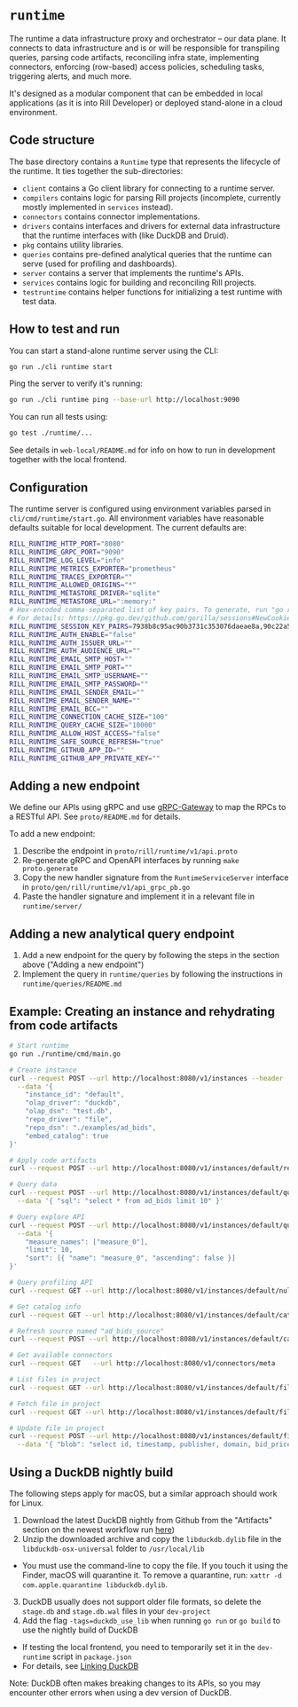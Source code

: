 # `runtime`

The runtime a data infrastructure proxy and orchestrator – our data plane. It connects to data infrastructure and is or will be responsible for transpiling queries, parsing code artifacts, reconciling infra state, implementing connectors, enforcing (row-based) access policies, scheduling tasks, triggering alerts, and much more.

It's designed as a modular component that can be embedded in local applications (as it is into Rill Developer) or deployed stand-alone in a cloud environment.

## Code structure

The base directory contains a `Runtime` type that represents the lifecycle of the runtime. It ties together the sub-directories:

- `client` contains a Go client library for connecting to a runtime server.
- `compilers` contains logic for parsing Rill projects (incomplete, currently mostly implemented in `services` instead).
- `connectors` contains connector implementations.
- `drivers` contains interfaces and drivers for external data infrastructure that the runtime interfaces with (like DuckDB and Druid).
- `pkg` contains utility libraries.
- `queries` contains pre-defined analytical queries that the runtime can serve (used for profiling and dashboards).
- `server` contains a server that implements the runtime's APIs.
- `services` contains logic for building and reconciling Rill projects.
- `testruntime` contains helper functions for initializing a test runtime with test data.

## How to test and run

You can start a stand-alone runtime server using the CLI:
```bash
go run ./cli runtime start
```

Ping the server to verify it's running:
```bash
go run ./cli runtime ping --base-url http://localhost:9090
```

You can run all tests using:
```bash
go test ./runtime/...
```

See details in `web-local/README.md` for info on how to run in development together with the local frontend.

## Configuration

The runtime server is configured using environment variables parsed in `cli/cmd/runtime/start.go`. All environment variables have reasonable defaults suitable for local development. The current defaults are:

```bash
RILL_RUNTIME_HTTP_PORT="8080"
RILL_RUNTIME_GRPC_PORT="9090"
RILL_RUNTIME_LOG_LEVEL="info"
RILL_RUNTIME_METRICS_EXPORTER="prometheus"
RILL_RUNTIME_TRACES_EXPORTER=""
RILL_RUNTIME_ALLOWED_ORIGINS="*"
RILL_RUNTIME_METASTORE_DRIVER="sqlite"
RILL_RUNTIME_METASTORE_URL=":memory:"
# Hex-encoded comma-separated list of key pairs. To generate, run "go run ./scripts/generate_keypairs/main.go"
# For details: https://pkg.go.dev/github.com/gorilla/sessions#NewCookieStore
RILL_RUNTIME_SESSION_KEY_PAIRS=7938b8c95ac90b3731c353076daeae8a,90c22a5a6c6b442afdb46855f95eb7d6
RILL_RUNTIME_AUTH_ENABLE="false"
RILL_RUNTIME_AUTH_ISSUER_URL=""
RILL_RUNTIME_AUTH_AUDIENCE_URL=""
RILL_RUNTIME_EMAIL_SMTP_HOST=""
RILL_RUNTIME_EMAIL_SMTP_PORT=""
RILL_RUNTIME_EMAIL_SMTP_USERNAME=""
RILL_RUNTIME_EMAIL_SMTP_PASSWORD=""
RILL_RUNTIME_EMAIL_SENDER_EMAIL=""
RILL_RUNTIME_EMAIL_SENDER_NAME=""
RILL_RUNTIME_EMAIL_BCC=""
RILL_RUNTIME_CONNECTION_CACHE_SIZE="100"
RILL_RUNTIME_QUERY_CACHE_SIZE="10000"
RILL_RUNTIME_ALLOW_HOST_ACCESS="false"
RILL_RUNTIME_SAFE_SOURCE_REFRESH="true"
RILL_RUNTIME_GITHUB_APP_ID=""
RILL_RUNTIME_GITHUB_APP_PRIVATE_KEY=""
```

## Adding a new endpoint

We define our APIs using gRPC and use [gRPC-Gateway](https://grpc-ecosystem.github.io/grpc-gateway/) to map the RPCs to a RESTful API. See `proto/README.md` for details.

To add a new endpoint:
1. Describe the endpoint in `proto/rill/runtime/v1/api.proto`
2. Re-generate gRPC and OpenAPI interfaces by running `make proto.generate`
3. Copy the new handler signature from the `RuntimeServiceServer` interface in `proto/gen/rill/runtime/v1/api_grpc_pb.go`
4. Paste the handler signature and implement it in a relevant file in `runtime/server/`

## Adding a new analytical query endpoint

1. Add a new endpoint for the query by following the steps in the section above ("Adding a new endpoint")
2. Implement the query in `runtime/queries` by following the instructions in `runtime/queries/README.md`

## Example: Creating an instance and rehydrating from code artifacts

```bash
# Start runtime
go run ./runtime/cmd/main.go

# Create instance
curl --request POST --url http://localhost:8080/v1/instances --header 'Content-Type: application/json' \
  --data '{
    "instance_id": "default",
    "olap_driver": "duckdb",
    "olap_dsn": "test.db",
    "repo_driver": "file",
    "repo_dsn": "./examples/ad_bids",
    "embed_catalog": true
}'

# Apply code artifacts
curl --request POST --url http://localhost:8080/v1/instances/default/reconcile --header 'Content-Type: application/json'

# Query data
curl --request POST --url http://localhost:8080/v1/instances/default/query --header 'Content-Type: application/json' \
  --data '{ "sql": "select * from ad_bids limit 10" }'

# Query explore API
curl --request POST --url http://localhost:8080/v1/instances/default/queries/metrics-views/ad_bids_metrics/toplist/domain --header 'Content-Type: application/json' \
  --data '{
    "measure_names": ["measure_0"],
    "limit": 10,
    "sort": [{ "name": "measure_0", "ascending": false }]
}'

# Query profiling API
curl --request GET --url http://localhost:8080/v1/instances/default/null-count/ad_bids/publisher

# Get catalog info
curl --request GET --url http://localhost:8080/v1/instances/default/catalog

# Refresh source named "ad_bids_source"
curl --request POST --url http://localhost:8080/v1/instances/default/catalog/ad_bids_source/refresh

# Get available connectors
curl --request GET   --url http://localhost:8080/v1/connectors/meta

# List files in project
curl --request GET --url http://localhost:8080/v1/instances/default/files

# Fetch file in project
curl --request GET --url http://localhost:8080/v1/instances/default/files/-/models/ad_bids.sql

# Update file in project
curl --request POST --url http://localhost:8080/v1/instances/default/files/-/models/ad_bids.sql --header 'Content-Type: application/json' \
  --data '{ "blob": "select id, timestamp, publisher, domain, bid_price from ad_bids_source" }'
```

## Using a DuckDB nightly build

The following steps apply for macOS, but a similar approach should work for Linux.

1. Download the latest DuckDB nightly from Github from the "Artifacts" section on the newest workflow run [here](https://github.com/duckdb/duckdb/actions?query=branch%3Amaster+event%3Arepository_dispatch+workflow%3AOSX))
2. Unzip the downloaded archive and copy the `libduckdb.dylib` file in the `libduckdb-osx-universal` folder to `/usr/local/lib`
  - You must use the command-line to copy the file. If you touch it using the Finder, macOS will quarantine it. To remove a quarantine, run: `xattr -d com.apple.quarantine libduckdb.dylib`.
3. DuckDB usually does not support older file formats, so delete the `stage.db` and `stage.db.wal` files in your `dev-project`
4. Add the flag `-tags=duckdb_use_lib` when running `go run` or `go build` to use the nightly build of DuckDB
  - If testing the local frontend, you need to temporarily set it in the `dev-runtime` script in `package.json`
  - For details, see [Linking DuckDB](https://github.com/marcboeker/go-duckdb#linking-duckdb)

Note: DuckDB often makes breaking changes to its APIs, so you may encounter other errors when using a dev version of DuckDB.
